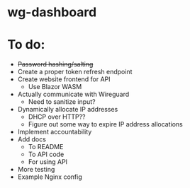 # wg-dashboard

# To do:
- ~~Password hashing/salting~~
- Create a proper token refresh endpoint
- Create website frontend for API
  - Use Blazor WASM
- Actually communicate with Wireguard
  - Need to sanitize input?
- Dynamically allocate IP addresses
  - DHCP over HTTP??
  - Figure out some way to expire IP address allocations
- Implement accountability
- Add docs 
  - To README
  - To API code
  - For using API
- More testing
- Example Nginx config